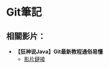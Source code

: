 # Git筆記

## 相關影片：
- **【狂神说Java】Git最新教程通俗易懂**
  - [影片鏈接](https://www.bilibili.com/video/BV1FE411P7B3?spm_id_from=333.788.videopod.episodes&vd_source=a6cbb8d6eb12bab9b5314690e3b03bd2)
